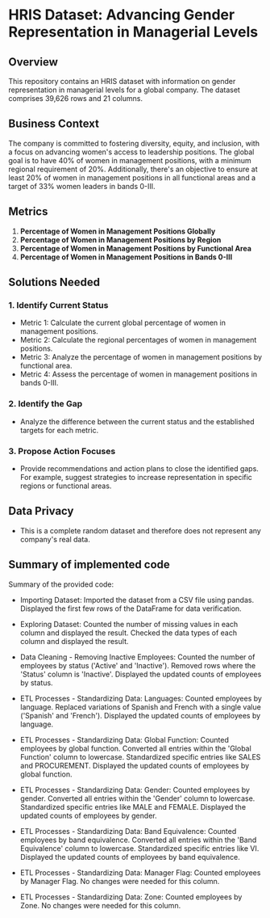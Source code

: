 # HRIS Dataset: Advancing Gender Representation in Managerial Levels

## Overview

This repository contains an HRIS dataset with information on gender representation in managerial levels for a global company. The dataset comprises 39,626 rows and 21 columns.

## Business Context

The company is committed to fostering diversity, equity, and inclusion, with a focus on advancing women's access to leadership positions. The global goal is to have 40% of women in management positions, with a minimum regional requirement of 20%. Additionally, there's an objective to ensure at least 20% of women in management positions in all functional areas and a target of 33% women leaders in bands 0-III.

## Metrics

1. **Percentage of Women in Management Positions Globally**
2. **Percentage of Women in Management Positions by Region**
3. **Percentage of Women in Management Positions by Functional Area**
4. **Percentage of Women in Management Positions in Bands 0-III**

## Solutions Needed

### 1. Identify Current Status

- Metric 1: Calculate the current global percentage of women in management positions.
- Metric 2: Calculate the regional percentages of women in management positions.
- Metric 3: Analyze the percentage of women in management positions by functional area.
- Metric 4: Assess the percentage of women in management positions in bands 0-III.

### 2. Identify the Gap

- Analyze the difference between the current status and the established targets for each metric.

### 3. Propose Action Focuses

- Provide recommendations and action plans to close the identified gaps. For example, suggest strategies to increase representation in specific regions or functional areas.

## Data Privacy

- This is a complete random dataset and therefore does not represent any company's real data.

## Summary of implemented code

Summary of the provided code:

- Importing Dataset:
Imported the dataset from a CSV file using pandas.
Displayed the first few rows of the DataFrame for data verification.

- Exploring Dataset:
Counted the number of missing values in each column and displayed the result.
Checked the data types of each column and displayed the result.

- Data Cleaning - Removing Inactive Employees:
Counted the number of employees by status ('Active' and 'Inactive').
Removed rows where the 'Status' column is 'Inactive'.
Displayed the updated counts of employees by status.

- ETL Processes - Standardizing Data: Languages:
Counted employees by language.
Replaced variations of Spanish and French with a single value ('Spanish' and 'French').
Displayed the updated counts of employees by language.

- ETL Processes - Standardizing Data: Global Function:
Counted employees by global function.
Converted all entries within the 'Global Function' column to lowercase.
Standardized specific entries like SALES and PROCUREMENT.
Displayed the updated counts of employees by global function.

- ETL Processes - Standardizing Data: Gender:
Counted employees by gender.
Converted all entries within the 'Gender' column to lowercase.
Standardized specific entries like MALE and FEMALE.
Displayed the updated counts of employees by gender.

- ETL Processes - Standardizing Data: Band Equivalence:
Counted employees by band equivalence.
Converted all entries within the 'Band Equivalence' column to lowercase.
Standardized specific entries like VI.
Displayed the updated counts of employees by band equivalence.

- ETL Processes - Standardizing Data: Manager Flag:
Counted employees by Manager Flag.
No changes were needed for this column.

- ETL Processes - Standardizing Data: Zone:
Counted employees by Zone.
No changes were needed for this column.
